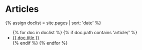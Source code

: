 # Articles

{% assign doclist = site.pages | sort: 'date' %}

<ul>
  {% for doc in doclist %}
    {% if doc.path contains 'article/' %}
      <!-- TODO: Add category & brief preview -->
      <li><a href="{{ doc.url }}">{{ doc.title }}</a></li>
    {% endif %}
  {% endfor %}
</ul>